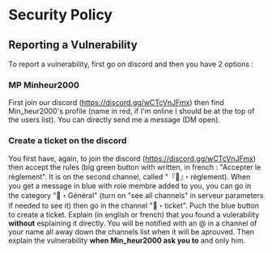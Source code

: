 # Security Policy

## Reporting a Vulnerability

To report a vulnerability, first go on discord and then you have 2 options :

### MP Minheur2000

First join our discord (https://discord.gg/wCTcVnJFmx) then find Min_heur2000's profile (name in red, if I'm online I should be at the top of the users list).
You can directly send me a message (DM open).

### Create a ticket on the discord

You first have, again, to join the discord (https://discord.gg/wCTcVnJFmx) then accept the rules (big green button with written, in french : "Accepter le règlement". It is on the second channel, called "『🧾』・règlement).
When you get a message in blue with role membre added to you, you can go in the category "💬・Général" (turn on "see all channels" in serveur parameters if needed to see it) then go in the channel "🎫・ticket".
Puch the blue button to create a ticket. Explain (in english or french) that you found a vulerability **without** esplaining it directly. You will be notified with an @ in a channel of your name all away down the channels list when it will be aprouved.
Then explain the vulnerability **when Min_heur2000 ask you to** and only him.
